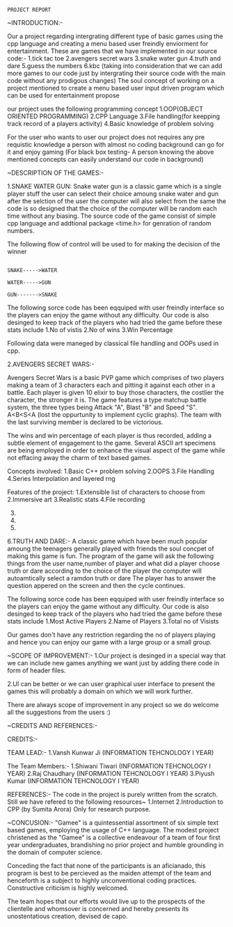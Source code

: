                                                                              PROJECT REPORT 



~INTRODUCTION:-

Our a project regarding intergrating different type of basic games using the cpp language and creating a menu based user freindly enviorment for entertainment.
These are games that we have implemented in our source code:-
 1.tick tac toe
 2.avengers secret wars 
 3.snake water gun
 4.truth and dare 
 5.guess the numbers
 6.kbc
(taking into consideration that we can add more games to our code just by intergrating their source code with the main code without any prodigous changes)
The soul concept of working on a project mentioned to create a menu based user input driven program which can be used for entertainment propose 

our project uses the following programming concept
1.OOP(OBJECT ORIENTED PROGRAMMING)
2.CPP Language
3.File handling(for keepping track record of a players activity)
4.Basic knowledge of problem solving

For the user who wants to user our project does not requires any pre requistic knowledge a person with almost no coding background can go for it and enjoy gaming
(For black box testing- A person knowing the above mentioned concepts can easily understand our code in background)

~DESCRIPTION OF THE GAMES:-

1.SNAKE WATER GUN:
 Snake water gun is a classic game which is a single player stuff the user can select their choice amoung snake water and gun after the selction of the user the computer will also select from the same
 the code is so designed that the choice of the computer will be random each time without any biasing.
 The source code of the game consist of simple cpp language and addtional package <time.h> for genration of random numbers.

 The following flow of control will be used to for making the decision of the winner

                                                                        SNAKE----->WATER
																		WATER----->GUN
																		GUN------->SNAKE
																		
 The following sorce code has been eqquiped with user freindly interface so the players can enjoy the game without any difficulty.
 Our code is also desinged to keep track of the players who had tried the game before these stats include
 1.No of vistis
 2.No of wins
 3.Win Percentage

 Following data were maneged by classical file handling and OOPs used in cpp.

2.AVENGERS SECRET WARS:-

 Avengers Secret Wars is a basic PVP game which comprises of two players making a team of 3 characters each and pitting it against each other
 in a battle. Each player is given 10 elixir to buy those characters, the costlier the character, the stronger it is.
 The game features a type matchup battle system, the three types being Attack "A", Blast "B" and Speed "S". A<B<S<A (lost the oppurtunity to
 implement cyclic graphs). The team with the last surviving member is declared to be victorious.

 The wins and win percentage of each player is thus recorded, adding a subtle element of engagement to the game. Several ASCII art specimens
 are being employed in order to enhance the visual aspect of the game while not effacing away the charm of text based games.

 Concepts involved:
 1.Basic C++ problem solving
 2.OOPS
 3.File Handling
 4.Series Interpolation and layered rng

 Features of the project:
 1.Extensible list of characters to choose from
 2.Immersive art
 3.Realistic stats
 4.File recording



3.



4.



5.

6.TRUTH AND DARE:-
 A classic game which have been much popular amoung the teenagers generally played with friends the soul concpet of making this game is fun.
 The program of the game will ask the following things from the user name,number of player and what did a player choose truth or dare according to the choice of the player the computer will autoamtically select a ramdon truth or dare 
 The player has to answer the question appered on the screen and then the cycle continues.

 The following sorce code has been eqquiped with user freindly interface so the players can enjoy the game without any difficulty.
 Our code is also desinged to keep track of the players who had tried the game before these stats include
 1.Most Active Players
 2.Name of Players
 3.Total no of Visists

 Our games don't have any restriction regarding the no of players playing and hence you can enjoy our game with a large group or a small group.



~SCOPE OF IMPROVEMENT:-
 1.Our project is desinged in a special way that we can include new games anything we want just by adding there code in form of header files.

 2.UI can be better or we can user graphical user interface to present the games this will probably a domain on which we will work further.

 There are always scope of improvement in any project so we do welcome all the suggestions from the users :)



~CREDITS AND REFERENCES:-

CREDITS:-

TEAM LEAD:-
 1.Vansh Kunwar Ji (INFORMATION TEHCNOLOGY I YEAR)

The Team Members:-
 1.Shiwani Tiwari (INFORMATION TEHCNOLOGY I YEAR)
 2.Raj Chaudhary (INFORMATION TEHCNOLOGY I YEAR)
 3.Piyush Kumar (INFORMATION TEHCNOLOGY I YEAR)

REFERENCES:-
 The code in the project is purely written from the scratch.
 Still we have refered to the following resources~
 1.Internet
 2.Introduction to CPP (by Sumita Arora)
 Only for research purpose.


~CONCUSION:-
 "Gamee" is a quintessential assortment of six simple text based games, employing the usage of C++ language.
 The modest project christened as the "Gamee" is a collective endeavour of a team of four first year undergraduates,
 brandishing no prior project and humble grounding in the domain of computer science.

 Conceding the fact that none of the participants is an aficianado, this program is best to be percieved as the maiden 
 attempt of the team and henceforth is a subject to highly unconventional coding practices. Constructive criticism is 
 highly welcomed.

 The team hopes that our efforts would live up to the prospects of the clientelle and whomsover is concerned and hereby
 presents its unostentatious creation, devised de capo.
